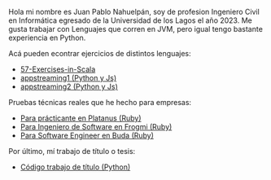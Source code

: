 <p>
 Hola mi nombre es Juan Pablo Nahuelpán, soy de profesion Ingeniero Civil en Informática egresado de la Universidad de los Lagos el año 2023.
 Me gusta trabajar con Lenguajes que corren en JVM, pero igual tengo bastante experiencia en Python.
</p>
<h7>Acá pueden econtrar ejercicios de distintos lenguajes:</h7>
<ul>
    <li><a href="https://github.com/jpnahuelpan/57-Exercises-in-Scala">57-Exercises-in-Scala</a></li>
    <li><a href="https://github.com/jpnahuelpan/appstreaming1">appstreaming1 (Python y Js)</a></li>
    <li><a href="https://github.com/jpnahuelpan/appstreaming2">appstreaming2 (Python y Js)</a></li>
</ul>
<h7>Pruebas técnicas reales que he hecho para empresas:</h7>
<ul>
    <li><a href="https://github.com/jpnahuelpan/tareaPlatanus">Para prácticante en Platanus (Ruby)</a></li>
    <li><a href="https://github.com/jpnahuelpan/pruebaFrogmi">Para Ingeniero de Software en Frogmi (Ruby)</a></li>
    <li><a href="https://github.com/jpnahuelpan/desafioBuda">Para Software Engineer en Buda (Ruby)</a></li>
</ul>
<h7>Por último, mí trabajo de título o tesis:</h7>
<ul>
    <li><a href="https://github.com/jpnahuelpan/tt-pregrado">Código trabajo de título (Python)</a></li>
</ul>


<!---
jpnahuelpan/jpnahuelpan is a ✨ special ✨ repository because its `README.md` (this file) appears on your GitHub profile.
You can click the Preview link to take a look at your changes.
--->
